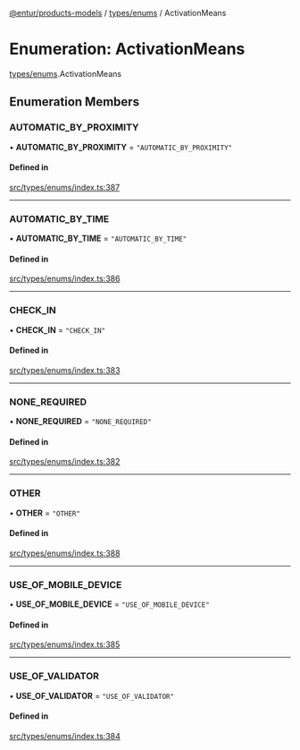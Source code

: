 [@entur/products-models](../README.md) / [types/enums](../modules/types_enums.md) / ActivationMeans

# Enumeration: ActivationMeans

[types/enums](../modules/types_enums.md).ActivationMeans

## Enumeration Members

### AUTOMATIC\_BY\_PROXIMITY

• **AUTOMATIC\_BY\_PROXIMITY** = ``"AUTOMATIC_BY_PROXIMITY"``

#### Defined in

[src/types/enums/index.ts:387](https://github.com/entur/products-models/blob/main/src/types/enums/index.ts#L387)

___

### AUTOMATIC\_BY\_TIME

• **AUTOMATIC\_BY\_TIME** = ``"AUTOMATIC_BY_TIME"``

#### Defined in

[src/types/enums/index.ts:386](https://github.com/entur/products-models/blob/main/src/types/enums/index.ts#L386)

___

### CHECK\_IN

• **CHECK\_IN** = ``"CHECK_IN"``

#### Defined in

[src/types/enums/index.ts:383](https://github.com/entur/products-models/blob/main/src/types/enums/index.ts#L383)

___

### NONE\_REQUIRED

• **NONE\_REQUIRED** = ``"NONE_REQUIRED"``

#### Defined in

[src/types/enums/index.ts:382](https://github.com/entur/products-models/blob/main/src/types/enums/index.ts#L382)

___

### OTHER

• **OTHER** = ``"OTHER"``

#### Defined in

[src/types/enums/index.ts:388](https://github.com/entur/products-models/blob/main/src/types/enums/index.ts#L388)

___

### USE\_OF\_MOBILE\_DEVICE

• **USE\_OF\_MOBILE\_DEVICE** = ``"USE_OF_MOBILE_DEVICE"``

#### Defined in

[src/types/enums/index.ts:385](https://github.com/entur/products-models/blob/main/src/types/enums/index.ts#L385)

___

### USE\_OF\_VALIDATOR

• **USE\_OF\_VALIDATOR** = ``"USE_OF_VALIDATOR"``

#### Defined in

[src/types/enums/index.ts:384](https://github.com/entur/products-models/blob/main/src/types/enums/index.ts#L384)
